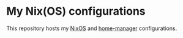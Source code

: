 # My Nix(OS) configurations

This repository hosts my [NixOS](https://nixos.org/) and [home-manager](https://github.com/nix-community/home-manager) configurations.
